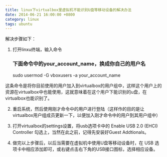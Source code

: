 ```yaml
---
title: linux下virtualbox里虚拟机不能识别U盘等移动设备的解决办法
date: 2014-06-21 16:00:00 +0800
category: linux
tags: ubuntu
---
```


解决步骤如下：

1. 打开linxu终端，输入命令

	### 下面命令中的your_account_name，换成你自己的用户名
	sudo usermod -G vboxusers -a your_account_name

这条命令是将你目前使用的用户加入到virtualbox的用户组中，这样这个用户上的资源在virtualbox中也能使用，这就意味着在这个用户下能识别的u盘，在virtualbox也能识别了。

2. 重启系统，然后使用刚才命令中的用户进行登陆（这样作的目的是让virtualbox用户组成员更新一下，以便加入刚才命令中的用户到其用户组中）

3. 打开virtualbox的settings设置，将usb选项卡中的 Enable USB 2.0 (EHCI) Controller 勾选上，当然在此之前，记得先安装好Guest Addtionals。

4. 做完以上步骤后，以后当需要在虚拟机中使用U盘等移动设备时，在 USB 选项卡中相应添加即可，或右键点击右下角的USB接口图标，选择相应设备。